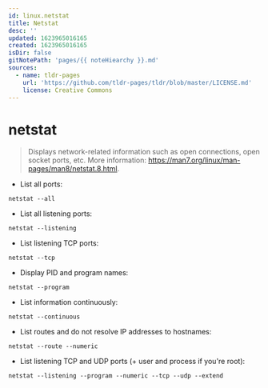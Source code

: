 ```yaml
---
id: linux.netstat
title: Netstat
desc: ''
updated: 1623965016165
created: 1623965016165
isDir: false
gitNotePath: 'pages/{{ noteHiearchy }}.md'
sources:
  - name: tldr-pages
    url: 'https://github.com/tldr-pages/tldr/blob/master/LICENSE.md'
    license: Creative Commons
---
```

# netstat

> Displays network-related information such as open connections, open socket ports, etc.
> More information: <https://man7.org/linux/man-pages/man8/netstat.8.html>.

- List all ports:

`netstat --all`

- List all listening ports:

`netstat --listening`

- List listening TCP ports:

`netstat --tcp`

- Display PID and program names:

`netstat --program`

- List information continuously:

`netstat --continuous`

- List routes and do not resolve IP addresses to hostnames:

`netstat --route --numeric`

- List listening TCP and UDP ports (+ user and process if you're root):

`netstat --listening --program --numeric --tcp --udp --extend`

